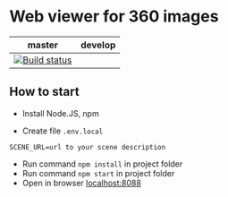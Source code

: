 # Web viewer for 360 images
|master|develop|
---|---
|[![Build status](https://dev.azure.com/rtuitlab/ITLab/_apis/build/status/Excursion360-master)](https://dev.azure.com/rtuitlab/ITLab/_build/latest?definitionId=31)|

## How to start

* Install Node.JS, npm

* Create file ```.env.local``` 
```
SCENE_URL=url to your scene description
```
* Run command ```npm install``` in project folder
* Run command ```npm start``` in project folder
* Open in browser [localhost:8088](http://localhost:8088/)
